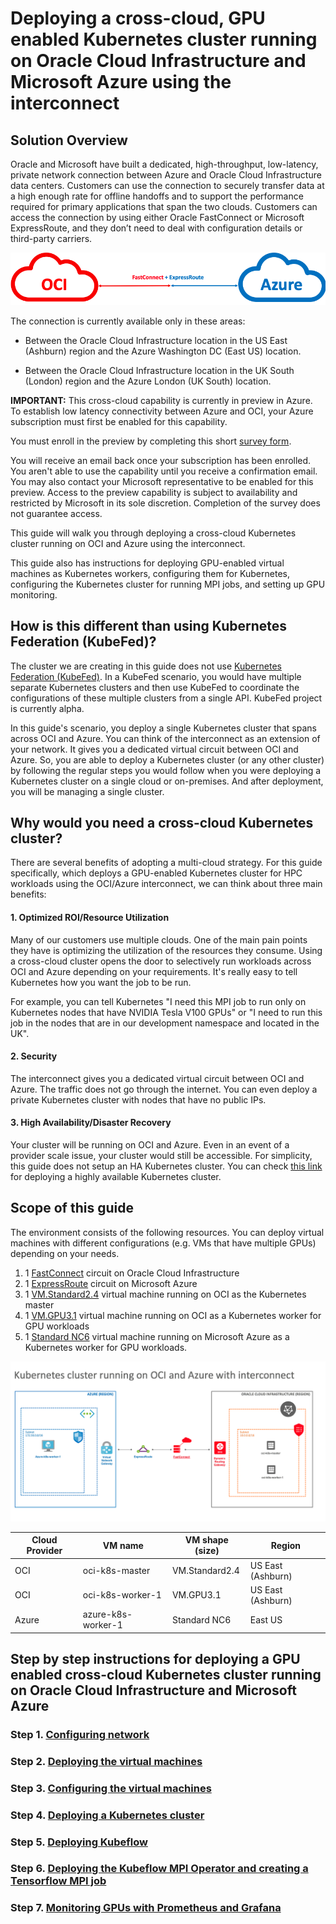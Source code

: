 # Deploying a cross-cloud, GPU enabled Kubernetes cluster running on Oracle Cloud Infrastructure and Microsoft Azure using the interconnect

## Solution Overview

Oracle and Microsoft have built a dedicated, high-throughput, low-latency, private network connection between Azure and Oracle Cloud Infrastructure data centers. Customers can use the connection to securely transfer data at a high enough rate for offline handoffs and to support the performance required for primary applications that span the two clouds. Customers can access the connection by using either Oracle FastConnect or Microsoft ExpressRoute, and they don’t need to deal with configuration details or third-party carriers.

![](./images/oci-azure-interconnect.png)

The connection is currently available only in these areas:

- Between the Oracle Cloud Infrastructure location in the US East (Ashburn) region and the Azure Washington DC (East US) location.

- Between the Oracle Cloud Infrastructure location in the UK South (London) region and the Azure London (UK South) location.

**IMPORTANT:** This cross-cloud capability is currently in preview in Azure. To establish low latency connectivity between Azure and OCI, your Azure subscription must first be enabled for this capability.

You must enroll in the preview by completing this short [survey form](https://forms.office.com/Pages/ResponsePage.aspx?id=v4j5cvGGr0GRqy180BHbRyzVVsi364tClw522rL9tkpUMVFGVVFWRlhMNUlRQTVWSTEzT0dXMlRUTyQlQCN0PWcu).

You will receive an email back once your subscription has been enrolled. You aren't able to use the capability until you receive a confirmation email. You may also contact your Microsoft representative to be enabled for this preview. Access to the preview capability is subject to availability and restricted by Microsoft in its sole discretion. Completion of the survey does not guarantee access.

This guide will walk you through deploying a cross-cloud Kubernetes cluster running on OCI and Azure using the interconnect. 

This guide also has instructions for deploying GPU-enabled virtual machines as Kubernetes workers, configuring them for Kubernetes, configuring the Kubernetes cluster for running MPI jobs, and setting up GPU monitoring.

## How is this different than using Kubernetes Federation (KubeFed)?
The cluster we are creating in this guide does not use [Kubernetes Federation (KubeFed)](https://github.com/kubernetes-sigs/kubefed). In a KubeFed scenario, you would have multiple separate Kubernetes clusters and then use KubeFed to coordinate the configurations of these multiple clusters from a single API. KubeFed project is currently alpha.

In this guide's scenario, you deploy a single Kubernetes cluster that spans across OCI and Azure. You can think of the interconnect as an extension of your network. It gives you a dedicated virtual circuit between OCI and Azure. So, you are able to deploy a Kubernetes cluster (or any other cluster) by following the regular steps you would follow when you were deploying a Kubernetes cluster on a single cloud or on-premises. And after deployment, you will be managing a single cluster.

## Why would you need a cross-cloud Kubernetes cluster?
There are several benefits of adopting a multi-cloud strategy. For this guide specifically, which deploys a GPU-enabled Kubernetes cluster for HPC workloads using the OCI/Azure interconnect, we can think about three main benefits:

#### 1. Optimized ROI/Resource Utilization
Many of our customers use multiple clouds. One of the main pain points they have is optimizing the utilization of the resources they consume. Using a cross-cloud cluster opens the door to selectively run workloads across OCI and Azure depending on your requirements. It's really easy to tell Kubernetes how you want the job to be run.

For example, you can tell Kubernetes "I need this MPI job to run only on Kubernetes nodes that have NVIDIA Tesla V100 GPUs" or "I need to run this job in the nodes that are in our development namespace and located in the UK".


#### 2. Security
The interconnect gives you a dedicated virtual circuit between OCI and Azure. The traffic does not go through the internet. You can even deploy a private Kubernetes cluster with nodes that have no public IPs.

#### 3. High Availability/Disaster Recovery
Your cluster will be running on OCI and Azure. Even in an event of a provider scale issue, your cluster would still be accessible. For simplicity, this guide does not setup an HA Kubernetes cluster. You can check [this link](https://kubernetes.io/docs/setup/production-environment/tools/kubeadm/high-availability/) for deploying a highly available Kubernetes cluster.


## Scope of this guide
The environment consists of the following resources. You can deploy virtual machines with different configurations (e.g. VMs that have multiple GPUs) depending on your needs.

1. 1 [FastConnect](https://cloud.oracle.com/en_US/fastconnect) circuit on Oracle Cloud Infrastructure
2. 1 [ExpressRoute](https://azure.microsoft.com/en-us/services/expressroute/) circuit on Microsoft Azure
3. 1 [VM.Standard2.4](https://docs.cloud.oracle.com/iaas/Content/Compute/References/computeshapes.htm#virtualmachines) virtual machine running on OCI as the Kubernetes master
4. 1 [VM.GPU3.1](https://docs.cloud.oracle.com/iaas/Content/Compute/References/computeshapes.htm#virtualmachines) virtual machine running on OCI as a Kubernetes worker for GPU workloads
5. 1 [Standard NC6](https://docs.microsoft.com/en-us/azure/virtual-machines/windows/sizes-gpu#nc-series) virtual machine running on Microsoft Azure as a Kubernetes worker for GPU workloads.

![](./images/interconnect-diagram.png)

| Cloud Provider | VM name            | VM shape (size) | Region            |
| -------------- | ------------------ | --------------- | ----------------- |
| OCI            | oci-k8s-master     | VM.Standard2.4  | US East (Ashburn) |
| OCI            | oci-k8s-worker-1   | VM.GPU3.1       | US East (Ashburn) |
| Azure          | azure-k8s-worker-1 | Standard NC6    | East US           |


## Step by step instructions for deploying a GPU enabled cross-cloud Kubernetes cluster running on Oracle Cloud Infrastructure and Microsoft Azure

### Step 1. [Configuring network](./docs/network-setup.md)
### Step 2. [Deploying the virtual machines](./docs/vm-deployment.md)
### Step 3. [Configuring the virtual machines](./docs/vm-setup.md)
### Step 4. [Deploying a Kubernetes cluster](./docs/kubernetes-setup.md)
### Step 5. [Deploying Kubeflow](./docs/kubeflow-setup.md)
### Step 6. [Deploying the Kubeflow MPI Operator and creating a Tensorflow MPI job](./docs/mpi-setup.md)
### Step 7. [Monitoring GPUs with Prometheus and Grafana](./docs/monitoring-setup.md)